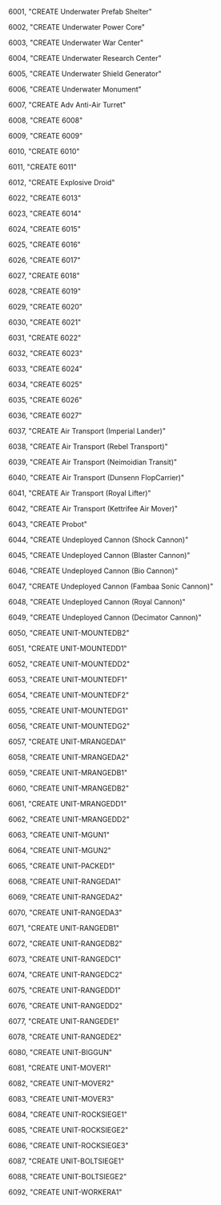 ﻿6001, "CREATE Underwater Prefab Shelter"

6002, "CREATE Underwater Power Core"

6003, "CREATE Underwater War Center"

6004, "CREATE Underwater Research Center"

6005, "CREATE Underwater Shield Generator"

6006, "CREATE Underwater Monument"

6007, "CREATE Adv Anti-Air Turret"

6008, "CREATE 6008"

6009, "CREATE 6009"

6010, "CREATE 6010"

6011, "CREATE 6011"

6012, "CREATE Explosive Droid"

6022, "CREATE 6013"

6023, "CREATE 6014"

6024, "CREATE 6015"

6025, "CREATE 6016"

6026, "CREATE 6017"

6027, "CREATE 6018"

6028, "CREATE 6019"

6029, "CREATE 6020"

6030, "CREATE 6021"

6031, "CREATE 6022"

6032, "CREATE 6023"

6033, "CREATE 6024"

6034, "CREATE 6025"

6035, "CREATE 6026"

6036, "CREATE 6027"

6037, "CREATE Air Transport (Imperial Lander)"

6038, "CREATE Air Transport (Rebel Transport)"

6039, "CREATE Air Transport (Neimoidian Transit)"

6040, "CREATE Air Transport (Dunsenn FlopCarrier)"

6041, "CREATE Air Transport (Royal Lifter)"

6042, "CREATE Air Transport (Kettrifee Air Mover)"

6043, "CREATE Probot"

6044, "CREATE Undeployed Cannon (Shock Cannon)"

6045, "CREATE Undeployed Cannon (Blaster Cannon)"

6046, "CREATE Undeployed Cannon (Bio Cannon)"

6047, "CREATE Undeployed Cannon (Fambaa Sonic Cannon)"

6048, "CREATE Undeployed Cannon (Royal Cannon)"

6049, "CREATE Undeployed Cannon (Decimator Cannon)"

6050, "CREATE UNIT-MOUNTEDB2"

6051, "CREATE UNIT-MOUNTEDD1"

6052, "CREATE UNIT-MOUNTEDD2"

6053, "CREATE UNIT-MOUNTEDF1"

6054, "CREATE UNIT-MOUNTEDF2"

6055, "CREATE UNIT-MOUNTEDG1"

6056, "CREATE UNIT-MOUNTEDG2"

6057, "CREATE UNIT-MRANGEDA1"

6058, "CREATE UNIT-MRANGEDA2"

6059, "CREATE UNIT-MRANGEDB1"

6060, "CREATE UNIT-MRANGEDB2"

6061, "CREATE UNIT-MRANGEDD1"

6062, "CREATE UNIT-MRANGEDD2"

6063, "CREATE UNIT-MGUN1"

6064, "CREATE UNIT-MGUN2"

6065, "CREATE UNIT-PACKED1"

6068, "CREATE UNIT-RANGEDA1"

6069, "CREATE UNIT-RANGEDA2"

6070, "CREATE UNIT-RANGEDA3"

6071, "CREATE UNIT-RANGEDB1"

6072, "CREATE UNIT-RANGEDB2"

6073, "CREATE UNIT-RANGEDC1"

6074, "CREATE UNIT-RANGEDC2"

6075, "CREATE UNIT-RANGEDD1"

6076, "CREATE UNIT-RANGEDD2"

6077, "CREATE UNIT-RANGEDE1"

6078, "CREATE UNIT-RANGEDE2"

6080, "CREATE UNIT-BIGGUN"

6081, "CREATE UNIT-MOVER1"

6082, "CREATE UNIT-MOVER2"

6083, "CREATE UNIT-MOVER3"

6084, "CREATE UNIT-ROCKSIEGE1"

6085, "CREATE UNIT-ROCKSIEGE2"

6086, "CREATE UNIT-ROCKSIEGE3"

6087, "CREATE UNIT-BOLTSIEGE1"

6088, "CREATE UNIT-BOLTSIEGE2"

6092, "CREATE UNIT-WORKERA1"

